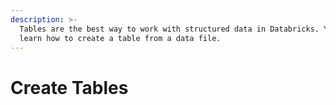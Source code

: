 ```yaml
---
description: >-
  Tables are the best way to work with structured data in Databricks. You'll
  learn how to create a table from a data file.
---
```


# Create Tables

